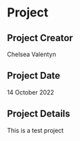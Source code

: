 # Project

## Project Creator
Chelsea Valentyn

## Project Date
14 October 2022

## Project Details
This is a test project
